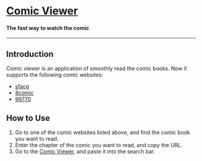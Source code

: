 # [Comic Viewer](http://comic-viewer.herokuapp.com)

#### The fast way to watch the comic
---

## Introduction

Comic viewer is an application of smoothly read the comic books.
Now it supports the following comic websites:

- [sfacg](http://comic.sfacg.com/)
- [8comic](http://www.8comic.com/)
- [99770](http://mh.99770.cc/)

## How to Use

1. Go to one of the comic websites listed above, and find the comic book you want to read.
2. Enter the chapter of the comic you want to read, and copy the URL.
3. Go to the [Comic Viewer](http://comic-viewer.herokuapp.com), and paste it into the search bar.
